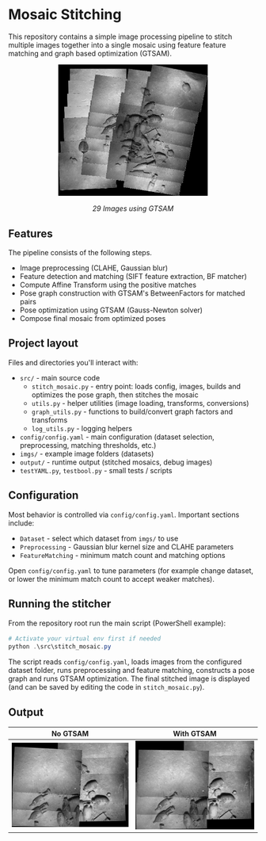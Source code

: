 # Mosaic Stitching

This repository contains a simple image processing pipeline to stitch multiple images together into a single mosaic using feature feature matching and graph based optimization (GTSAM). 

<p align="center">
    <img src="output\gtsam_29imgs.png" alt="6Images_nogtsam" width="60%">
</p>
<p align="center">
    <em>29 Images using GTSAM</em>
</p>

## Features

The pipeline consists of the following steps.

- Image preprocessing (CLAHE, Gaussian blur)
- Feature detection and matching (SIFT feature extraction, BF matcher)
- Compute Affine Transform using the positive matches
- Pose graph construction with GTSAM's BetweenFactors for matched pairs
- Pose optimization using GTSAM (Gauss-Newton solver)
- Compose final mosaic from optimized poses

## Project layout

Files and directories you'll interact with:

- `src/` - main source code
  - `stitch_mosaic.py` - entry point: loads config, images, builds and optimizes the pose graph, then stitches the mosaic
  - `utils.py` - helper utilities (image loading, transforms, conversions)
  - `graph_utils.py` - functions to build/convert graph factors and transforms
  - `log_utils.py` - logging helpers
- `config/config.yaml` - main configuration (dataset selection, preprocessing, matching thresholds, etc.)
- `imgs/` - example image folders (datasets)
- `output/` - runtime output (stitched mosaics, debug images)
- `testYAML.py`, `testbool.py` - small tests / scripts

## Configuration

Most behavior is controlled via `config/config.yaml`. Important sections include:

- `Dataset` - select which dataset from `imgs/` to use
- `Preprocessing` - Gaussian blur kernel size and CLAHE parameters
- `FeatureMatching` - minimum match count and matching options

Open `config/config.yaml` to tune parameters (for example change dataset, or lower the minimum match count to accept weaker matches).

## Running the stitcher

From the repository root run the main script (PowerShell example):

```powershell
# Activate your virtual env first if needed
python .\src\stitch_mosaic.py
```

The script reads `config/config.yaml`, loads images from the configured dataset folder, runs preprocessing and feature matching, constructs a pose graph and runs GTSAM optimization. The final stitched image is displayed (and can be saved by editing the code in `stitch_mosaic.py`).

## Output

No GTSAM  | With GTSAM
:--------:|:--------:
<img src="output\nogtsam_6imgs.png" alt="6Images_nogtsam" width="100%">|<img src="output\gtsam_6imgs.png" alt="6Images_nogtsam" width="100%">

